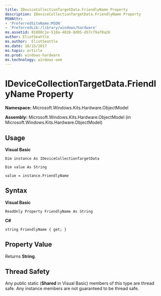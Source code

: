 ```yaml
---
title: IDeviceCollectionTargetData.FriendlyName Property
description: IDeviceCollectionTargetData.FriendlyName Property
MSHAttr:
- 'PreferredSiteName:MSDN'
- 'PreferredLib:/library/windows/hardware'
ms.assetid: 81880c1e-510a-4826-8d05-d57c79a70a26
author: EliotSeattle
ms.author:  EliotSeattle
ms.date: 10/15/2017
ms.topic: article
ms.prod: windows-hardware
ms.technology: windows-oem
---
```


# IDeviceCollectionTargetData.FriendlyName Property


**Namespace:** Microsoft.Windows.Kits.Hardware.ObjectModel

**Assembly:** Microsoft.Windows.Kits.Hardware.ObjectModel (in Microsoft.Windows.Kits.Hardware.ObjectModel)

## <span id="Usage"></span><span id="usage"></span><span id="USAGE"></span>Usage


**Visual Basic**

`Dim instance As IDeviceCollectionTargetData`

`Dim value As String`

`value = instance.FriendlyName`

## <span id="Syntax"></span><span id="syntax"></span><span id="SYNTAX"></span>Syntax


**Visual Basic**

`ReadOnly Property FriendlyName As String`

**C#**

`string FriendlyName { get; }`

## <span id="Property_Value"></span><span id="property_value"></span><span id="PROPERTY_VALUE"></span>Property Value


Returns **String**.

## <span id="Thread_Safety"></span><span id="thread_safety"></span><span id="THREAD_SAFETY"></span>Thread Safety


Any public static (**Shared** in Visual Basic) members of this type are thread safe. Any instance members are not guaranteed to be thread safe.

 

 






